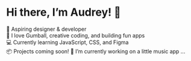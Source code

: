 # Hi there, I’m Audrey! 👋  
🎨 Aspiring designer & developer  
🌈 I love Gumball, creative coding, and building fun apps  
💻 Currently learning JavaScript, CSS, and Figma  
📦 Projects coming soon!
🔭 I’m currently working on a little music app ...


  

